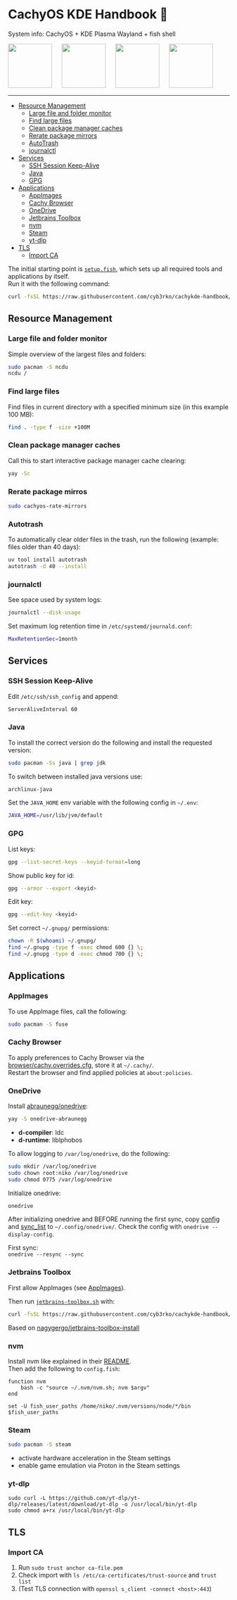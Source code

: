# CachyOS KDE Handbook 🐧

System info: CachyOS + KDE Plasma Wayland + fish shell

<a href="https://cachyos.org/"><img src="https://cachyos.org/_astro/logo.DVTdAJi6.svg" width="100"/></a> &emsp;
<a href="https://kde.org/plasma-desktop"><img src="https://kde.org/stuff/clipart/logo/plasma-logo-colorful.svg" width="100"/></a> &emsp;
<a href="https://wayland.freedesktop.org"><img src="https://upload.wikimedia.org/wikipedia/commons/9/99/Wayland_Logo.svg" width="100"/></a> &emsp;
<a href="https://fishshell.com"><img src="https://avatars.githubusercontent.com/u/1828073" width="100"/></a>

---

- [Resource Management](#resource-management)
  - [Large file and folder monitor](#large-file-and-folder-monitor)
  - [Find large files](#find-large-files)
  - [Clean package manager caches](#clean-package-manager-caches)
  - [Rerate package mirrors](#rerate-package-mirros)
  - [AutoTrash](#autotrash)
  - [journalctl](#journalctl)
- [Services](#services)
  - [SSH Session Keep-Alive](#ssh-session-keep-alive)
  - [Java](#java)
  - [GPG](#gpg)
- [Applications](#applications)
  - [AppImages](#appimages)
  - [Cachy Browser](#cachy-browser)
  - [OneDrive](#onedrive)
  - [Jetbrains Toolbox](#jetbrains-toolbox)
  - [nvm](#nvm)
  - [Steam](#steam)
  - [yt-dlp](#yt-dlp)
- [TLS](#tls)
  - [Import CA](#import-ca)

The initial starting point is [`setup.fish`](setup.fish), which sets up all required tools and applications by itself.  
Run it with the following command:

```bash
curl -fsSL https://raw.githubusercontent.com/cyb3rko/cachykde-handbook/refs/heads/main/setup.fish | fish
```

## Resource Management

### Large file and folder monitor

Simple overview of the largest files and folders:

```bash
sudo pacman -S ncdu
ncdu /
```

### Find large files

Find files in current directory with a specified minimum size (in this example 100 MB):

```bash
find . -type f -size +100M
```

### Clean package manager caches

Call this to start interactive package manager cache clearing:

```bash
yay -Sc
```

### Rerate package mirros

```bash
sudo cachyos-rate-mirrors
```

### Autotrash

To automatically clear older files in the trash, run the following (example: files older than 40 days):

```bash
uv tool install autotrash
autotrash -d 40 --install
```

### journalctl

See space used by system logs:

```bash
journalctl --disk-usage
```

Set maximum log retention time in `/etc/systemd/journald.conf`:

```bash
MaxRetentionSec=1month
```

## Services

### SSH Session Keep-Alive

Edit `/etc/ssh/ssh_config` and append:

```bash
ServerAliveInterval 60
```

### Java

To install the correct version do the following and install the requested version:

```bash
sudo pacman -Ss java | grep jdk
```

To switch between installed java versions use:

```bash
archlinux-java
```

Set the `JAVA_HOME` env variable with the following config in `~/.env`:

```bash
JAVA_HOME=/usr/lib/jvm/default
```

### GPG

List keys:

```bash
gpg --list-secret-keys --keyid-format=long
```

Show public key for id:

```bash
gpg --armor --export <keyid>
```

Edit key:

```bash
gpg --edit-key <keyid>
```

Set correct `~/.gnupg/` permissions:

```bash
chown -R $(whoami) ~/.gnupg/
find ~/.gnupg -type f -exec chmod 600 {} \;
find ~/.gnupg -type d -exec chmod 700 {} \;
```

## Applications

### AppImages

To use AppImage files, call the following:

```bash
sudo pacman -S fuse
```

### Cachy Browser

To apply preferences to Cachy Browser via the [browser/cachy.overrides.cfg](browser/cachy.overrides.cfg), store it at `~/.cachy/`.  
Restart the browser and find applied policies at `about:policies`.

### OneDrive

Install [abraunegg/onedrive](https://github.com/abraunegg/onedrive):

```bash
yay -S onedrive-abraunegg
```

- **d-compiler**: ldc
- **d-runtime**: liblphobos

To allow logging to `/var/log/onedrive`, do the following:

```bash
sudo mkdir /var/log/onedrive
sudo chown root:niko /var/log/onedrive
sudo chmod 0775 /var/log/onedrive
```

Initialize onedrive:  
```bash
onedrive
```

After initializing onedrive and BEFORE running the first sync, copy [config](onedrive/config) and [sync_list](onedrive/sync_list) to `~/.config/onedrive/`. Check the config with `onedrive --display-config`.

First sync:  
`onedrive --resync --sync`

### Jetbrains Toolbox

First allow AppImages (see [AppImages](#appimages)).

Then run [`jetbrains-toolbox.sh`](jetbrains-toolbox.sh) with:

```bash
curl -fsSL https://raw.githubusercontent.com/cyb3rko/cachykde-handbook/refs/heads/main/jetbrains-toolbox.sh | sh
```

Based on [nagygergo/jetbrains-toolbox-install](https://github.com/nagygergo/jetbrains-toolbox-install)

### nvm

Install nvm like explained in their [README](https://github.com/nvm-sh/nvm?tab=readme-ov-file#install--update-script).  
Then add the following to `config.fish`:

```fish
function nvm
    bash -c "source ~/.nvm/nvm.sh; nvm $argv"
end

set -U fish_user_paths /home/niko/.nvm/versions/node/*/bin $fish_user_paths
```

### Steam

```bash
sudo pacman -S steam
```

- activate hardware acceleration in the Steam settings
- enable game emulation via Proton in the Steam settings

### yt-dlp

```shell
sudo curl -L https://github.com/yt-dlp/yt-dlp/releases/latest/download/yt-dlp -o /usr/local/bin/yt-dlp
sudo chmod a+rx /usr/local/bin/yt-dlp
```

## TLS

### Import CA

1. Run `sudo trust anchor ca-file.pem`
2. Check import with `ls /etc/ca-certificates/trust-source` and `trust list`
3. (Test TLS connection with `openssl s_client -connect <host>:443`)
